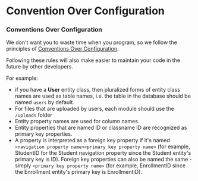 # Convention Over Configuration

### Conventions Over Configuration <a id="_conventions_over_configuration"></a>

We don't want you to waste time when you program, so we follow the principles of [Conventions Over Configuration](https://en.wikipedia.org/wiki/Convention_over_configuration).

Following these rules will also make easier to maintain your code in the future by other developers.

For example:

* if you have a **User** entity class, then pluralized forms of entity class names are used as table names, i.e. the table in the database should be named `users` by default.
* For files that are uploaded by users, each module should use the `/uploads` folder
* Entity property names are used for column names.
* Entity properties that are named ID or classname ID are recognized as primary key properties.
* A property is interpreted as a foreign key property if it's named `<navigation property name><primary key property name>` \(for example, StudentID for the Student navigation property since the Student entity's primary key is ID\). Foreign key properties can also be named the same - simply `<primary key property name>` \(for example, EnrollmentID since the Enrollment entity's primary key is EnrollmentID\).

